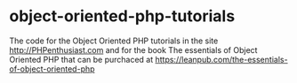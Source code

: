 # object-oriented-php-tutorials
The code for the Object Oriented PHP tutorials in the site http://PHPenthusiast.com 
and for the book The essentials of Object Oriented PHP that can be purchaced at https://leanpub.com/the-essentials-of-object-oriented-php
